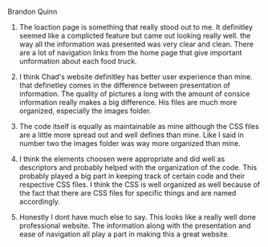 Brandon Quinn

1. The loaction page is something that really stood out to me. It definitley seemed like a complicted feature but came out looking really well. the way all the information was presented was very clear and clean. There are a lot of navigation links from the home page that give important unformation about each food truck.

2. I think Chad's website definitley has better user experience than mine. that definetley comes in the difference between presentation of information. The quality of pictures a long with the amount of consice information really makes a big difference. His files are much more organized, especially the images folder.

3. The code itself is equally as maintainable as mine although the CSS files are a little more spread out and well defines than mine. Like I said in number two the images folder was way more organized than mine.

4. I think the elements choosen were appropriate and did well as descriptors and probably helped with the organization of the code. This probably played a big part in keeping track of certain code and their respective CSS files. I think the CSS is well organized as well because of the fact that there are CSS files for specific things and are named accordingly.

5. Honestly I dont have much else to say. This looks like a really well done professional website. The information along with the presentation and ease of navigation all play a part in making this a great website.